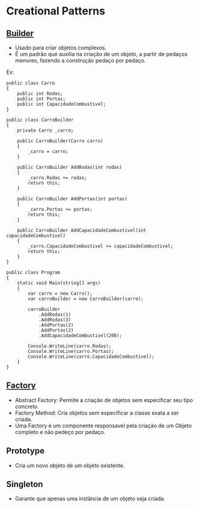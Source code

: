 # Creational Patterns

## [Builder](https://github.com/matsennin/csharp-design-patterns/tree/master/Design%20Patterns/Creational%20Design%20Patterns/2-Builder)
- Usado para criar objetos complexos.
- É um padrão que auxilia na criação de um objeto, a partir de pedaços menores, fazendo a construção pedaço por pedaço.

Ex:
```
public class Carro
{
	public int Rodas;
	public int Portas;
	public int CapacidadeCombustivel;
}

public class CarroBuilder
{
	private Carro _carro;

	public CarroBuilder(Carro carro)
	{
		_carro = carro;
	}

	public CarroBuilder AddRodas(int rodas)
	{
		_carro.Rodas += rodas;
		return this;
	}

	public CarroBuilder AddPortas(int portas)
	{
		_carro.Portas += portas;
		return this;
	}

	public CarroBuilder AddCapacidadeCombustivel(int capacidadeCombustivel)
	{
		_carro.CapacidadeCombustivel += capacidadeCombustivel;
		return this;
	}
}

public class Program
{
	static void Main(string[] args)
	{
		var carro = new Carro();
		var carroBuilder = new CarroBuilder(carro);

		carroBuilder
			.AddRodas(1)
			.AddRodas(3)
			.AddPortas(2)
			.AddPortas(2)
			.AddCapacidadeCombustivel(200);

		Console.WriteLine(carro.Rodas);
		Console.WriteLine(carro.Portas);
		Console.WriteLine(carro.CapacidadeCombustivel);
	}
}
```

## [Factory](https://github.com/matsennin/csharp-design-patterns/tree/master/Design%20Patterns/Creational%20Design%20Patterns/3-Factory)
- Abstract Factory: Permite a criação de objetos sem especificar seu tipo concreto.
- Factory Method: Cria objetos sem especificar a classe exata a ser criada.
- Uma Factory é um componente responsavel pela criação de um Objeto completo e não pedeço por pedaço.

## Prototype
- Cria um novo objeto de um objeto existente.

## Singleton
- Garante que apenas uma instância de um objeto seja criada.
